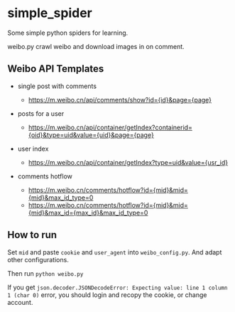# simple_spider
Some simple python spiders for learning.

weibo.py crawl weibo and download images in on comment.

## Weibo API Templates

- single post with comments
    - https://m.weibo.cn/api/comments/show?id={id}&page={page}

- posts for a user
    - https://m.weibo.cn/api/container/getIndex?containerid={oid}&type=uid&value={uid}&page={page}

- user index
    - https://m.weibo.cn/api/container/getIndex?type=uid&value={usr_id}

- comments hotflow
    - https://m.weibo.cn/comments/hotflow?id={mid}&mid={mid}&max_id_type=0
    - https://m.weibo.cn/comments/hotflow?id={mid}&mid={mid}&max_id={max_id}&max_id_type=0

## How to run
Set `mid` and paste `cookie` and `user_agent` into `weibo_config.py`. And adapt other configurations.

Then run `python weibo.py`

If you get `json.decoder.JSONDecodeError: Expecting value: line 1 column 1 (char 0)` error,
you should login and recopy the cookie, or change account.
